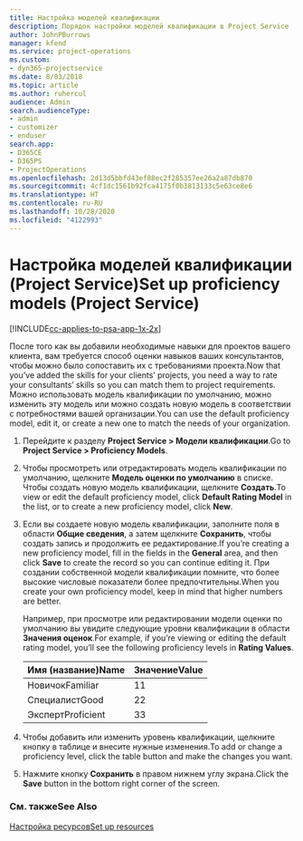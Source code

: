 ```yaml
---
title: Настройка моделей квалификации
description: Порядок настройки моделей квалификации в Project Service
author: JohnPBurrows
manager: kfend
ms.service: project-operations
ms.custom:
- dyn365-projectservice
ms.date: 8/03/2018
ms.topic: article
ms.author: ruhercul
audience: Admin
search.audienceType:
- admin
- customizer
- enduser
search.app:
- D365CE
- D365PS
- ProjectOperations
ms.openlocfilehash: 2d13d5bbfd43ef88ec2f285357ee26a2a87db870
ms.sourcegitcommit: 4cf1dc1561b92fca4175f0b3813133c5e63ce8e6
ms.translationtype: HT
ms.contentlocale: ru-RU
ms.lasthandoff: 10/28/2020
ms.locfileid: "4122993"
---
```

# <a name="set-up-proficiency-models-project-service"></a><span data-ttu-id="b5218-103">Настройка моделей квалификации (Project Service)</span><span class="sxs-lookup"><span data-stu-id="b5218-103">Set up proficiency models (Project Service)</span></span>

[!INCLUDE[cc-applies-to-psa-app-1x-2x](../includes/cc-applies-to-psa-app-1x-2x.md)]

<span data-ttu-id="b5218-104">После того как вы добавили необходимые навыки для проектов вашего клиента, вам требуется способ оценки навыков ваших консультантов, чтобы можно было сопоставить их с требованиями проекта.</span><span class="sxs-lookup"><span data-stu-id="b5218-104">Now that you’ve added the skills for your clients’ projects, you need a way to rate your consultants’ skills so you can match them to project requirements.</span></span> <span data-ttu-id="b5218-105">Можно использовать модель квалификации по умолчанию, можно изменить эту модель или можно создать новую модель в соответствии с потребностями вашей организации.</span><span class="sxs-lookup"><span data-stu-id="b5218-105">You can use the default proficiency model, edit it, or create a new one to match the needs of your organization.</span></span>  
  
1.  <span data-ttu-id="b5218-106">Перейдите к разделу **Project Service > Модели квалификации**.</span><span class="sxs-lookup"><span data-stu-id="b5218-106">Go to **Project Service > Proficiency Models**.</span></span>  
  
2.  <span data-ttu-id="b5218-107">Чтобы просмотреть или отредактировать модель квалификации по умолчанию, щелкните **Модель оценки по умолчанию** в списке. Чтобы создать новую модель квалификации, щелкните **Создать**.</span><span class="sxs-lookup"><span data-stu-id="b5218-107">To view or edit the default proficiency model, click **Default Rating Model** in the list, or to create a new proficiency model, click **New**.</span></span>  
  
3.  <span data-ttu-id="b5218-108">Если вы создаете новую модель квалификации, заполните поля в области **Общие сведения**, а затем щелкните **Сохранить**, чтобы создать запись и продолжить ее редактирование.</span><span class="sxs-lookup"><span data-stu-id="b5218-108">If you’re creating a new proficiency model, fill in the fields in the **General** area, and then click **Save** to create the record so you can continue editing it.</span></span> <span data-ttu-id="b5218-109">При создании собственной модели квалификации помните, что более высокие числовые показатели более предпочтительны.</span><span class="sxs-lookup"><span data-stu-id="b5218-109">When you create your own proficiency model, keep in mind that higher numbers are better.</span></span>  
  
     <span data-ttu-id="b5218-110">Например, при просмотре или редактировании модели оценки по умолчанию вы увидите следующие уровни квалификации в области **Значения оценок**.</span><span class="sxs-lookup"><span data-stu-id="b5218-110">For example, if you’re viewing or editing the default rating model, you’ll see the following proficiency levels in **Rating Values**.</span></span>  
  
    |<span data-ttu-id="b5218-111">Имя (название)</span><span class="sxs-lookup"><span data-stu-id="b5218-111">Name</span></span>|<span data-ttu-id="b5218-112">Значение</span><span class="sxs-lookup"><span data-stu-id="b5218-112">Value</span></span>|  
    |----------|-----------|  
    |<span data-ttu-id="b5218-113">Новичок</span><span class="sxs-lookup"><span data-stu-id="b5218-113">Familiar</span></span>|<span data-ttu-id="b5218-114">1</span><span class="sxs-lookup"><span data-stu-id="b5218-114">1</span></span>|  
    |<span data-ttu-id="b5218-115">Специалист</span><span class="sxs-lookup"><span data-stu-id="b5218-115">Good</span></span>|<span data-ttu-id="b5218-116">2</span><span class="sxs-lookup"><span data-stu-id="b5218-116">2</span></span>|  
    |<span data-ttu-id="b5218-117">Эксперт</span><span class="sxs-lookup"><span data-stu-id="b5218-117">Proficient</span></span>|<span data-ttu-id="b5218-118">3</span><span class="sxs-lookup"><span data-stu-id="b5218-118">3</span></span>|  
  
4.  <span data-ttu-id="b5218-119">Чтобы добавить или изменить уровень квалификации, щелкните кнопку в таблице и внесите нужные изменения.</span><span class="sxs-lookup"><span data-stu-id="b5218-119">To add or change a proficiency level, click the table button and make the changes you want.</span></span>  
  
5.  <span data-ttu-id="b5218-120">Нажмите кнопку **Сохранить** в правом нижнем углу экрана.</span><span class="sxs-lookup"><span data-stu-id="b5218-120">Click the **Save** button in the bottom right corner of the screen.</span></span>  
  
### <a name="see-also"></a><span data-ttu-id="b5218-121">См. также</span><span class="sxs-lookup"><span data-stu-id="b5218-121">See Also</span></span>  
 [<span data-ttu-id="b5218-122">Настройка ресурсов</span><span class="sxs-lookup"><span data-stu-id="b5218-122">Set up resources</span></span>](../psa/set-up-resources.md)
